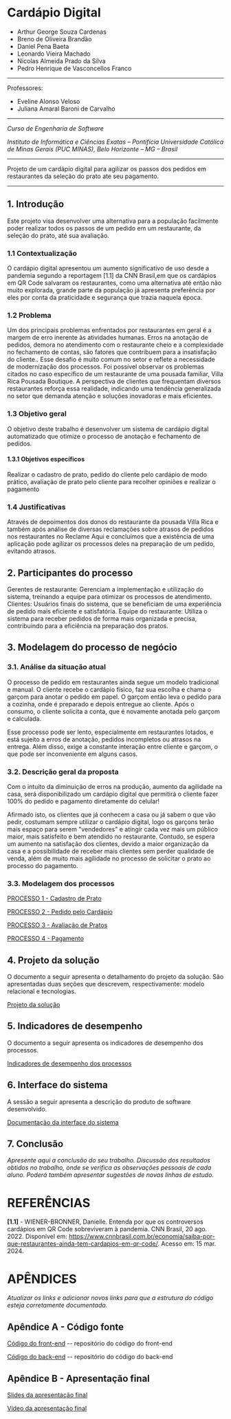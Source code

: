 # Cardápio Digital


* Arthur George Souza Cardenas
* Breno de Oliveira Brandão
* Daniel Pena Baeta
* Leonardo Vieira Machado
* Nicolas Almeida Prado da Silva
* Pedro Henrique de Vasconcellos Franco


---

Professores:

* Eveline Alonso Veloso
* Juliana Amaral Baroni de Carvalho

---

_Curso de Engenharia de Software_

_Instituto de Informática e Ciências Exatas – Pontifícia Universidade Católica de Minas Gerais (PUC MINAS), Belo Horizonte – MG – Brasil_

---

Projeto de um cardápio digital para agilizar os passos dos pedidos em restaurantes da seleção do prato ate seu pagamento.

---

## 1. Introdução

Este projeto visa desenvolver uma alternativa para a população facilmente poder realizar todos os passos de um pedido em um restaurante, da seleção do prato, até sua avaliação.

### 1.1 Contextualização

O cardápio digital apresentou um aumento significativo de uso desde a pandemia segundo a reportagem [1.1] da CNN Brasil,em que os cardápios em QR Code salvaram os restaurantes, como uma alternativa até então não muito explorada, grande  parte da população já apresenta preferência por eles por conta da praticidade e segurança que trazia naquela época.

### 1.2 Problema

Um dos principais problemas enfrentados por restaurantes em geral é a margem de erro inerente às atividades humanas. Erros na anotação de pedidos, demora no atendimento com o restaurante cheio e a complexidade no fechamento de contas, são fatores que contribuem para a insatisfação do cliente.. Esse desafio é muito comum no setor e reflete a necessidade de modernização dos processos. Foi possível observar os problemas citados no caso específico de um restaurante de uma pousada familiar, Villa Rica Pousada Boutique. A perspectiva de clientes que frequentam diversos restaurantes reforça essa realidade, indicando uma tendência generalizada no setor que demanda atenção e soluções inovadoras e mais eficientes.

### 1.3 Objetivo geral

O objetivo deste trabalho é desenvolver um sistema de cardápio digital automatizado que otimize o processo de anotação e fechamento de pedidos.

#### 1.3.1 Objetivos específicos

Realizar o cadastro de prato, pedido do cliente pelo cardápio de modo prático, avaliação de prato pelo cliente para recolher opiniões e realizar o pagamento

### 1.4 Justificativas

Através de depoimentos dos donos do restaurante da pousada Villa Rica e também após análise de diversas reclamações sobre atrasos de pedidos nos restaurantes no Reclame Aqui e concluímos que a existência de uma aplicação pode agilizar os processos deles na preparação de um pedido, evitando atrasos.

## 2. Participantes do processo

Gerentes de restaurante: Gerenciam a implementação e utilização do sistema, treinando a equipe para otimizar os processos de atendimento.
Clientes: Usuários finais do sistema, que se beneficiam de uma experiência de pedido mais eficiente e satisfatória.
Equipe do restaurante: Utiliza o sistema para receber pedidos de forma mais organizada e precisa, contribuindo para a eficiência na preparação dos pratos.

## 3. Modelagem do processo de negócio

### 3.1. Análise da situação atual

O processo de pedido em restaurantes ainda segue um modelo tradicional e manual. O cliente recebe o cardápio físico, faz sua escolha e chama o garçom para anotar o pedido em papel. O garçom então leva o pedido para a cozinha, onde é preparado e depois entregue ao cliente. Após o consumo, o cliente solicita a conta, que é novamente anotada pelo garçom e calculada.

Esse processo pode ser lento, especialmente em restaurantes lotados, e está sujeito a erros de anotação, pedidos incompletos ou atrasos na entrega. Além disso, exige a constante interação entre cliente e garçom, o que pode ser inconveniente em alguns casos.

### 3.2. Descrição geral da proposta

Com o intuito da diminuição de erros na produção, aumento da agilidade na casa, será disponibilizado um cardápio digital que permitirá o cliente fazer 100% do pedido e pagamento diretamente do celular!

Afirmado isto, os clientes que já conhecem a casa ou já sabem o que vão pedir, costumam sempre utilizar o cardápio digital, logo os garçons terão mais espaço para serem "vendedores" e atingir cada vez mais um público maior, mais satisfeito e bem atendido no restaurante. Contudo, se espera um aumento na satisfação dos clientes, devido a maior organização da casa e a possibilidade de receber mais clientes sem perder qualidade de venda, além de muito mais agilidade no processo de solicitar o prato ao processo do pagamento.

### 3.3. Modelagem dos processos

[PROCESSO 1 - Cadastro de Prato](processo-1-nome-do-processo.md "Detalhamento do Processo 1.")

[PROCESSO 2 - Pedido pelo Cardápio](processo-2-nome-do-processo.md "Detalhamento do Processo 2.")

[PROCESSO 3 - Avaliação de Pratos](processo-3-nome-do-processo.md "Detalhamento do Processo 3.")

[PROCESSO 4 - Pagamento](processo-4-nome-do-processo.md "Detalhamento do Processo 4.")

## 4. Projeto da solução

O documento a seguir apresenta o detalhamento do projeto da solução. São apresentadas duas seções que descrevem, respectivamente: modelo relacional e tecnologias.

[Projeto da solução](solution-design.md "Detalhamento do projeto da solução: modelo relacional e tecnologias.")


## 5. Indicadores de desempenho

O documento a seguir apresenta os indicadores de desempenho dos processos.

[Indicadores de desempenho dos processos](performance-indicators.md)


## 6. Interface do sistema

A sessão a seguir apresenta a descrição do produto de software desenvolvido. 

[Documentação da interface do sistema](interface.md)

## 7. Conclusão

_Apresente aqui a conclusão do seu trabalho. Discussão dos resultados obtidos no trabalho, onde se verifica as observações pessoais de cada aluno. Poderá também apresentar sugestões de novas linhas de estudo._

# REFERÊNCIAS

**[1.1]** - WIENER-BRONNER, Danielle. Entenda por que os controversos cardápios em QR Code sobreviveram à pandemia. CNN Brasil, 20 ago. 2022. Disponível em: <https://www.cnnbrasil.com.br/economia/saiba-por-que-restaurantes-ainda-tem-cardapios-em-qr-code/>. Acesso em: 15 mar. 2024.

# APÊNDICES


_Atualizar os links e adicionar novos links para que a estrutura do código esteja corretamente documentada._


## Apêndice A - Código fonte

[Código do front-end](../src/front) -- repositório do código do front-end

[Código do back-end](../src/back)  -- repositório do código do back-end


## Apêndice B - Apresentação final


[Slides da apresentação final](presentations/)


[Vídeo da apresentação final](video/)






